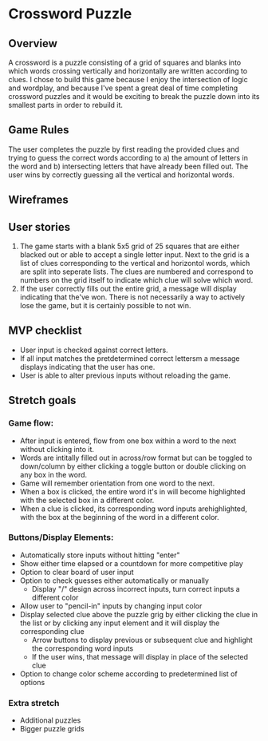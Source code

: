 # Crossword Puzzle

## Overview
A crossword is a puzzle consisting of a grid of squares and blanks into which words crossing vertically and horizontally are written according to clues. I chose to build this game because I enjoy the intersection of logic and wordplay, and because I've spent a great deal of time completing crossword puzzles and it would be exciting to break the puzzle down into its smallest parts in order to rebuild it.

## Game Rules
The user completes the puzzle by first reading the provided clues and trying to guess the correct words according to a) the amount of letters in the word and b) intersecting letters that have already been filled out. The user wins by correctly guessing all the vertical and horizontal words.

## Wireframes

## User stories
1) The game starts with a blank 5x5 grid of 25 squares that are either blacked out or able to accept a single letter input. Next to the grid is a list of clues corresponding to the vertical and horizontol words, which are split into seperate lists. The clues are numbered and correspond to numbers on the grid itself to indicate which clue will solve which word.
2) If the user correctly fills out the entire grid, a message will display indicating that the've won. There is not necessarily a way to actively lose the game, but it is certainly possible to not win. 

## MVP checklist
* User input is checked against correct letters.
* If all input matches the pretdetermined correct lettersm a message displays indicating that the user has one.
* User is able to alter previous inputs without reloading the game.

## Stretch goals
### Game flow:
* After input is entered, flow from one box within a word to the next without clicking into it.
* Words are intitally filled out in across/row format but can be toggled to down/column by either clicking a toggle button or double clicking on any box in the word.
* Game will remember orientation from one word to the next.
* When a box is clicked, the entire word it's in will become highlighted with the selected box in a different color.
* When a clue is clicked, its corresponding word inputs arehighlighted, with the box at the beginning of the word in a different color.

### Buttons/Display Elements:
* Automatically store inputs without hitting "enter"
* Show either time elapsed or a countdown for more competitive play
* Option to clear board of user input
* Option to check guesses either automatically or manually
    * Display "/" design across incorrect inputs, turn correct inputs a different color
* Allow user to "pencil-in" inputs by changing input color
* Display selected clue above the puzzle grig by either clicking the clue in the list or by clicking any input element and it will display the corresponding clue
    * Arrow buttons to display previous or subsequent clue and highlight the corresponding word inputs
    * If the user wins, that message will display in place of the selected clue
* Option to change color scheme according to predetermined list of options

### Extra stretch
* Additional puzzles
* Bigger puzzle grids